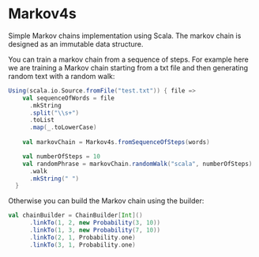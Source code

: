 # Markov4s
Simple Markov chains implementation using Scala.
The markov chain is designed as an immutable data structure.

You can train a markov chain from a sequence of steps. For example here we are training a Markov chain
starting from a txt file and then generating random text with a random walk: 
```scala
Using(scala.io.Source.fromFile("test.txt")) { file =>
    val sequenceOfWords = file
      .mkString
      .split("\\s+")
      .toList
      .map(_.toLowerCase)
  
    val markovChain = Markov4s.fromSequenceOfSteps(words)

    val numberOfSteps = 10
    val randomPhrase = markovChain.randomWalk("scala", numberOfSteps)
      .walk
      .mkString(" ")
  }
```

Otherwise you can build the Markov chain using the builder:
```scala
val chainBuilder = ChainBuilder[Int]()
      .linkTo(1, 2, new Probability(3, 10))
      .linkTo(1, 3, new Probability(7, 10))
      .linkTo(2, 1, Probability.one)
      .linkTo(3, 1, Probability.one)
```
